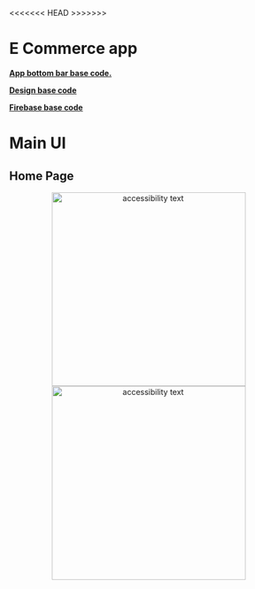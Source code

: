 <<<<<<< HEAD >>>>>>>

# E Commerce app

[**App bottom bar base code.**](https://github.com/mahtab-ali/Flutter-Bottom-Tab-Bar)<br>

[**Design base code**](https://github.com/rajayogan/flutterui-cookies)<br>

[**Firebase base code**](https://github.com/akshayejh/a_commerce)<br>



# Main UI
## Home Page
<p align="center">
  <img src="https://firebasestorage.googleapis.com/v0/b/wanders-b9bab.appspot.com/o/Main%20UI%20Images%2FIMG_44F07D703983-1.jpeg?alt=media&token=86988a23-71b7-455a-b082-827d75f7e45d" width="350" alt="accessibility text">
   <img src="https://firebasestorage.googleapis.com/v0/b/wanders-b9bab.appspot.com/o/Main%20UI%20Images%2FIMG_BC3DFE5DC79E-1.jpeg?alt=media&token=42559d7e-20e1-41a7-b37a-be3b1b489416" width="350" alt="accessibility text">
</p>


